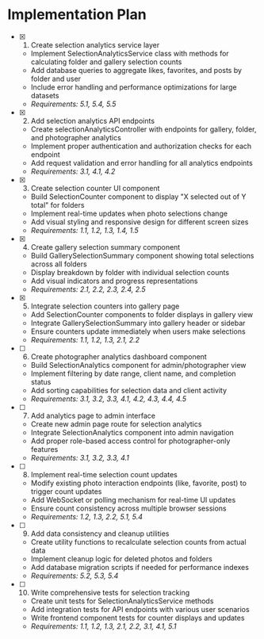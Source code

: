 # Implementation Plan

- [x] 1. Create selection analytics service layer








  - Implement SelectionAnalyticsService class with methods for calculating folder and gallery selection counts
  - Add database queries to aggregate likes, favorites, and posts by folder and user
  - Include error handling and performance optimizations for large datasets
  - _Requirements: 5.1, 5.4, 5.5_

- [x] 2. Add selection analytics API endpoints










  - Create selectionAnalyticsController with endpoints for gallery, folder, and photographer analytics
  - Implement proper authentication and authorization checks for each endpoint
  - Add request validation and error handling for all analytics endpoints
  - _Requirements: 3.1, 4.1, 4.2_

- [x] 3. Create selection counter UI component







  - Build SelectionCounter component to display "X selected out of Y total" for folders
  - Implement real-time updates when photo selections change
  - Add visual styling and responsive design for different screen sizes
  - _Requirements: 1.1, 1.2, 1.3, 1.4, 1.5_

- [x] 4. Create gallery selection summary component





  - Build GallerySelectionSummary component showing total selections across all folders
  - Display breakdown by folder with individual selection counts
  - Add visual indicators and progress representations
  - _Requirements: 2.1, 2.2, 2.3, 2.4, 2.5_

- [x] 5. Integrate selection counters into gallery page








  - Add SelectionCounter components to folder displays in gallery view
  - Integrate GallerySelectionSummary into gallery header or sidebar
  - Ensure counters update immediately when users make selections
  - _Requirements: 1.1, 1.2, 1.3, 2.1, 2.2_

- [ ] 6. Create photographer analytics dashboard component
  - Build SelectionAnalytics component for admin/photographer view
  - Implement filtering by date range, client name, and completion status
  - Add sorting capabilities for selection data and client activity
  - _Requirements: 3.1, 3.2, 3.3, 4.1, 4.2, 4.3, 4.4, 4.5_

- [ ] 7. Add analytics page to admin interface
  - Create new admin page route for selection analytics
  - Integrate SelectionAnalytics component into admin navigation
  - Add proper role-based access control for photographer-only features
  - _Requirements: 3.1, 3.2, 3.3, 4.1_

- [ ] 8. Implement real-time selection count updates
  - Modify existing photo interaction endpoints (like, favorite, post) to trigger count updates
  - Add WebSocket or polling mechanism for real-time UI updates
  - Ensure count consistency across multiple browser sessions
  - _Requirements: 1.2, 1.3, 2.2, 5.1, 5.4_

- [ ] 9. Add data consistency and cleanup utilities
  - Create utility functions to recalculate selection counts from actual data
  - Implement cleanup logic for deleted photos and folders
  - Add database migration scripts if needed for performance indexes
  - _Requirements: 5.2, 5.3, 5.4_

- [ ] 10. Write comprehensive tests for selection tracking
  - Create unit tests for SelectionAnalyticsService methods
  - Add integration tests for API endpoints with various user scenarios
  - Write frontend component tests for counter displays and updates
  - _Requirements: 1.1, 1.2, 1.3, 2.1, 2.2, 3.1, 4.1, 5.1_